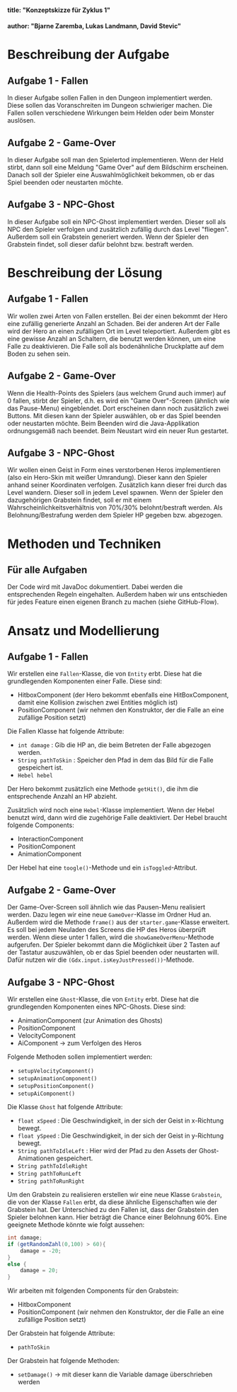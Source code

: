 
#### title: "Konzeptskizze für Zyklus 1"

#### author: "Bjarne Zaremba, Lukas Landmann, David Stevic"



# Beschreibung der Aufgabe

## Aufgabe 1 - Fallen

In dieser Aufgabe sollen Fallen in den Dungeon implementiert werden. Diese sollen das Voranschreiten im Dungeon schwieriger machen. Die Fallen sollen verschiedene Wirkungen beim Helden oder beim Monster auslösen. 

## Aufgabe 2 - Game-Over

In dieser Aufgabe soll man den Spielertod implementieren. Wenn der Held stirbt, dann soll eine Meldung "Game Over" auf dem Bildschirm erscheinen. Danach soll der Spieler eine Auswahlmöglichkeit bekommen, ob er das Spiel beenden oder neustarten möchte. 

## Aufgabe 3 - NPC-Ghost

In dieser Aufgabe soll ein NPC-Ghost implementiert werden. Dieser soll als NPC den Spieler verfolgen und zusätzlich zufällig durch das Level "fliegen". Außerdem soll ein Grabstein generiert werden. Wenn der Spieler den Grabstein findet, soll dieser dafür belohnt bzw. bestraft werden. 

# Beschreibung der Lösung

## Aufgabe 1 - Fallen

Wir wollen zwei Arten von Fallen erstellen. Bei der einen bekommt der Hero eine zufällig generierte Anzahl an Schaden. Bei der anderen Art der Falle wird der Hero an einen zufälligen Ort im Level teleportiert. Außerdem gibt es eine gewisse Anzahl an Schaltern, die benutzt werden können, um eine Falle zu deaktivieren. Die Falle soll als bodenähnliche Druckplatte auf dem Boden zu sehen sein. 

## Aufgabe 2 - Game-Over

Wenn die Health-Points des Spielers (aus welchem Grund auch immer) auf 0 fallen, stirbt der Spieler, d.h. es wird ein "Game Over"-Screen (ähnlich wie das Pause-Menu) eingeblendet. Dort erscheinen dann noch zusätzlich zwei Buttons. Mit diesen kann der Spieler auswählen, ob er das Spiel beenden oder neustarten möchte. Beim Beenden wird die Java-Applikation ordnungsgemäß nach beendet. Beim Neustart wird ein neuer Run gestartet. 

## Aufgabe 3 - NPC-Ghost

Wir wollen einen Geist in Form eines verstorbenen Heros implementieren (also ein Hero-Skin mit weißer Umrandung). Dieser kann den Spieler anhand seiner Koordinaten verfolgen. Zusätzlich kann dieser frei durch das Level wandern. Dieser soll in jedem Level spawnen. Wenn der Spieler den dazugehörigen Grabstein findet, soll er mit einem Wahrscheinlichkeitsverhältnis von 70%/30% belohnt/bestraft werden. Als Belohnung/Bestrafung werden dem Spieler HP gegeben bzw. abgezogen.

# Methoden und Techniken

## Für alle Aufgaben

Der Code wird mit JavaDoc dokumentiert. Dabei werden die entsprechenden Regeln eingehalten. Außerdem haben wir uns entschieden für jedes Feature einen eigenen Branch zu machen (siehe GitHub-Flow). 


# Ansatz und Modellierung

## Aufgabe 1 - Fallen

Wir erstellen eine `Fallen`-Klasse, die von `Entity` erbt. Diese hat die grundlegenden Komponenten einer Falle. Diese sind:
- HitboxComponent (der Hero bekommt ebenfalls eine HitBoxComponent, damit eine Kollision zwischen zwei Entities möglich ist)
- PositionComponent (wir nehmen den Konstruktor, der die Falle an eine zufällige Position setzt)

Die Fallen Klasse hat folgende Attribute:
- `int damage` : Gib die HP an, die beim Betreten der Falle abgezogen werden.
- `String pathToSkin` : Speicher den Pfad in dem das Bild für die Falle gespeichert ist. 
- `Hebel hebel`

Der Hero bekommt zusätzlich eine Methode `getHit()`, die ihm die entsprechende Anzahl an HP abzieht. 

Zusätzlich wird noch eine `Hebel`-Klasse implementiert. Wenn der Hebel benutzt wird, dann wird die zugehörige Falle deaktiviert. 
Der Hebel braucht folgende Components:
- InteractionComponent
- PositionComponent
- AnimationComponent

Der Hebel hat eine `toogle()`-Methode und ein `isToggled`-Attribut.

## Aufgabe 2 - Game-Over

Der Game-Over-Screen soll ähnlich wie das Pausen-Menu realisiert werden. Dazu legen wir eine neue `GameOver`-Klasse im Ordner Hud an. Außerdem wird die Methode `frame()` aus der `starter.game`-Klasse erweitert. Es soll bei jedem Neuladen des Screens die HP des Heros überprüft werden. Wenn diese unter 1 fallen, wird die `showGameOverMenu`-Methode aufgerufen. Der Spieler bekommt dann die Möglichkeit über 2 Tasten auf der Tastatur auszuwählen, ob er das Spiel beenden oder neustarten will. Dafür nutzen wir die `(Gdx.input.isKeyJustPressed())`-Methode.

## Aufgabe 3 - NPC-Ghost

Wir erstellen eine `Ghost`-Klasse, die von `Entity` erbt. Diese hat die grundlegenden Komponenten eines NPC-Ghosts. Diese sind:
- AnimationComponent (zur Animation des Ghosts)
- PositionComponent
- VelocityComponent
- AiComponent -> zum Verfolgen des Heros

Folgende Methoden sollen implementiert werden:
- `setupVelocityComponent()`
- `setupAnimationComponent()`
- `setupPositionComponent()`
- `setupAiComponent()`

Die Klasse `Ghost` hat folgende Attribute:
- `float xSpeed` : Die Geschwindigkeit, in der sich der Geist in x-Richtung bewegt.
- `float ySpeed` : Die Geschwindigkeit, in der sich der Geist in y-Richtung bewegt.
- `String pathToIdleLeft` : Hier wird der Pfad zu den Assets der Ghost-Animationen gespeichert.
- `String pathToIdleRight` 
- `String pathToRunLeft`
- `String pathToRunRight`

Um den Grabstein zu realisieren erstellen wir eine neue Klasse `Grabstein`, die von der Klasse `Fallen` erbt, da diese ähnliche Eigenschaften wie der Grabstein hat. Der Unterschied zu den Fallen ist, dass der Grabstein den Spieler belohnen kann. Hier beträgt die Chance einer Belohnung 60%. Eine geeignete Methode könnte wie folgt aussehen:
```java
int damage;
if (getRandomZahl(0,100) > 60){
    damage = -20; 
} 
else {
    damage = 20;
}
```
Wir arbeiten mit folgenden Components für den Grabstein:
- HitboxComponent 
- PositionComponent (wir nehmen den Konstruktor, der die Falle an eine zufällige Position setzt)

Der Grabstein hat folgende Attribute: 
- `pathToSkin`

Der Grabstein hat folgende Methoden:
- `setDamage()` -> mit dieser kann die Variable damage überschrieben werden